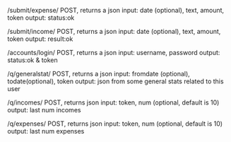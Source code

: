 /submit/expense/
  POST, returns a json
  input: date (optional), text, amount, token
  output: status:ok

/submit/income/
  POST, returns a json
  input: date (optional), text, amount, token
  output: result:ok

/accounts/login/
  POST, returns a json
  input: username, password
  output: status:ok & token



/q/generalstat/
  POST, returns a json
  input: fromdate (optional), todate(optional), token
  output: json from some general stats related to this user

/q/incomes/
  POST, returns json
  input: token, num (optional, default is 10)
  output: last num incomes

/q/expenses/
  POST, returns json
  input: token, num (optional, default is 10)
  output: last num  expenses